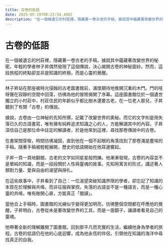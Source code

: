 ```yaml
---
title: 古卷的低語
date: 2025-05-19T08:23:54.400Z
description: "在一個被遺忘的村莊裡，隱藏著一卷古老的手稿，據說其中蘊藏著改變世界的秘密。年輕的學者林子昇偶然發現了這個傳說，決心揭開古卷的神秘面紗。然而，這段旅程的終點卻並非是知識的終極，而是心靈的覺醒。"
---
```


# 古卷的低語

在一個被遺忘的村莊裡，隱藏著一卷古老的手稿，據說其中蘊藏著改變世界的秘密。年輕的學者林子昇偶然發現了這個傳說，決心揭開古卷的神秘面紗。然而，這段旅程的終點卻並非是知識的終極，而是心靈的覺醒。

---

林子昇站在那座被時光侵蝕的古老圖書館前，滿懷期待地推開沉重的木門。門的吱呀聲在寂靜的空間中回蕩，彷彿為他的冒險揭開了序幕。這座圖書館位於一個遺世獨立的小村莊中，村莊住民的年齡似乎都比樹木還要古老。在一位老人那兒，子昇聽到了有關「古卷」的傳說。

據說，古卷由一位神秘的先知所撰，記載了改變世界的奧秘。而它的文字則是用失落已久的古語書寫，唯有擁有純粹追求知識之心的人，方能解讀其中的內容。子昇深信自己是那位命中註定的解讀者，於是他來到這裡，尋找那卷傳說中的古卷。

在書架間穿梭，時間彷彿凝固，直到他在一個不起眼的角落找到了那卷滿是塵埃的手稿。隨著手稿被輕輕展開，歷史的低語開始在他耳邊響起。

子昇一頁一頁地翻閱，古老的文字如同星星般閃爍。他漸漸發現，古卷的內容並不是單純的知識，而是一段段關於人性與靈魂的故事。先知用寓言的形式，講述著人類對力量、愛與自由的渴望與掙扎。

在這些故事中，子昇看到了自己：一位渴望突破知識界限的學者，卻忘記了知識的本質在於理解與共鳴，而非征服與掌控。失落的古語並不是一種語言，而是一種心靈的共鳴，唯有敞開心扉，方能真正「閱讀」。

當他合上手稿時，圖書館的光線似乎變得更加明亮，彷彿整個空間都在呼應他的覺醒。子昇明白，古卷從未是要改變世界的工具，而是一面鏡子，讓讀者看見自己的靈魂。

他帶著全新的理解離開了圖書館，回到那平凡而充實的生活，繼續他身為學者的旅程。古卷的低語仍在他的心底迴響，成為他永恆的伴侶，引領他在知識的海洋中尋找真正的自我。